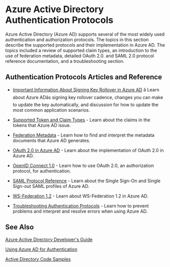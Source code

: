 <properties
   pageTitle="Azure Active Directory Authentication Protocols | Windows Azure"
   description="An overview of the authentication protocols supported by Azure Active Directory (AD)"
   documentationCenter="dev-center-name"
   authors="msmbaldwin"
   services="active-directory"
   manager="mbaldwin"
   editor=""/>

<tags
	ms.service="active-directory"
	ms.date="01/08/2016"
	wacn.date=""/>

# Azure Active Directory Authentication Protocols

Azure Active Directory (Azure AD) supports several of the most widely used authentication and authorization protocols. The topics in this section describe the supported protocols and their implementation in Azure AD. The topics included a review of supported claim types, an introduction to the use of federation metadata, detailed OAuth 2.0. and SAML 2.0 protocol reference documentation, and a troubleshooting section.

## Authentication Protocols Articles and Reference

- [Important Information About Signing Key Rollover in Azure AD](https://msdn.microsoft.com/zh-cn/library/azure/dn641920.aspx) â Learn about Azure ADâs signing key rollover cadence, changes you can make to update the key automatically, and discussion for how to update the most common application scenarios.


- [Supported Token and Claim Types](/documentation/articles/active-directory-token-and-claims) - Learn about the claims in the tokens that Azure AD issue.


- [Federation Metadata](https://msdn.microsoft.com/zh-cn/library/azure/dn195592.aspx) - Learn how to find and interpret the metadata documents that Azure AD generates.


- [OAuth 2.0 in Azure AD](https://msdn.microsoft.com/zh-cn/library/azure/dn645545.aspx) - Learn about the implementation of OAuth 2.0 in Azure AD.


- [OpenID Connect 1.0](https://msdn.microsoft.com/zh-cn/library/azure/dn645541.aspx) - Learn how to use OAuth 2.0, an authorization protocol, for authentication.


- [SAML Protocol Reference](https://msdn.microsoft.com/zh-cn/library/azure/dn195591.aspx) - Learn about the Single Sign-On and Single Sign-out SAML profiles of Azure AD.


- [WS-Federation 1.2](https://msdn.microsoft.com/zh-cn/library/azure/dn903702.aspx) - Learn about WS-Federation 1.2 in Azure AD.


- [Troubleshooting Authentication Protocols](https://msdn.microsoft.com/zh-cn/library/azure/dn195584.aspx) - Learn how to prevent problems and interpret and resolve errors when using Azure AD.



## See Also

[Azure Active Directory Developer's Guide](/documentation/articles/active-directory-developers-guide)

[Using Azure AD for Authentication](/documentation/articles/web-sites-authentication-authorization)

[Active Directory Code Samples](/documentation/articles/active-directory-code-samples)
